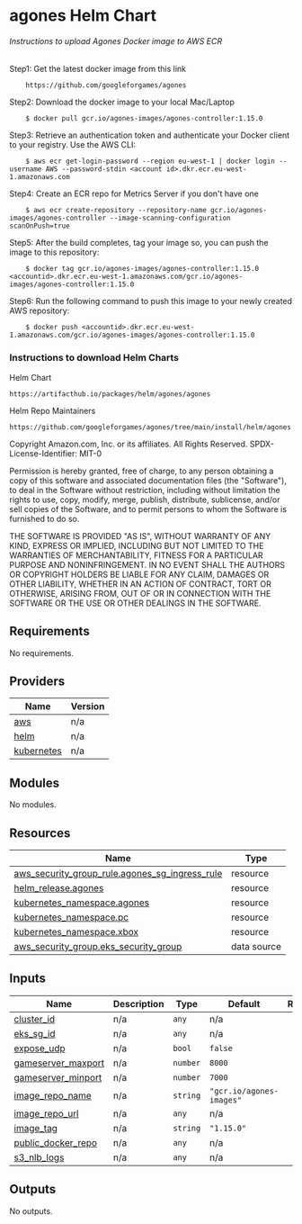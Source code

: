 # agones Helm Chart

###### Instructions to upload Agones Docker image to AWS ECR

Step1: Get the latest docker image from this link
        
        https://github.com/googleforgames/agones
        
Step2: Download the docker image to your local Mac/Laptop
        
        $ docker pull gcr.io/agones-images/agones-controller:1.15.0
        
Step3: Retrieve an authentication token and authenticate your Docker client to your registry. Use the AWS CLI:
        
        $ aws ecr get-login-password --region eu-west-1 | docker login --username AWS --password-stdin <account id>.dkr.ecr.eu-west-1.amazonaws.com
        
Step4: Create an ECR repo for Metrics Server if you don't have one 
    
        $ aws ecr create-repository --repository-name gcr.io/agones-images/agones-controller --image-scanning-configuration scanOnPush=true 
              
Step5: After the build completes, tag your image so, you can push the image to this repository:
        
        $ docker tag gcr.io/agones-images/agones-controller:1.15.0 <accountid>.dkr.ecr.eu-west-1.amazonaws.com/gcr.io/agones-images/agones-controller:1.15.0

Step6: Run the following command to push this image to your newly created AWS repository:
        
        $ docker push <accountid>.dkr.ecr.eu-west-1.amazonaws.com/gcr.io/agones-images/agones-controller:1.15.0

### Instructions to download Helm Charts

Helm Chart
    
    https://artifacthub.io/packages/helm/agones/agones

Helm Repo Maintainers

    https://github.com/googleforgames/agones/tree/main/install/helm/agones


<!-- BEGINNING OF PRE-COMMIT-TERRAFORM DOCS HOOK -->
Copyright Amazon.com, Inc. or its affiliates. All Rights Reserved.
SPDX-License-Identifier: MIT-0

Permission is hereby granted, free of charge, to any person obtaining a copy of this
software and associated documentation files (the "Software"), to deal in the Software
without restriction, including without limitation the rights to use, copy, modify,
merge, publish, distribute, sublicense, and/or sell copies of the Software, and to
permit persons to whom the Software is furnished to do so.

THE SOFTWARE IS PROVIDED "AS IS", WITHOUT WARRANTY OF ANY KIND, EXPRESS OR IMPLIED,
INCLUDING BUT NOT LIMITED TO THE WARRANTIES OF MERCHANTABILITY, FITNESS FOR A
PARTICULAR PURPOSE AND NONINFRINGEMENT. IN NO EVENT SHALL THE AUTHORS OR COPYRIGHT
HOLDERS BE LIABLE FOR ANY CLAIM, DAMAGES OR OTHER LIABILITY, WHETHER IN AN ACTION
OF CONTRACT, TORT OR OTHERWISE, ARISING FROM, OUT OF OR IN CONNECTION WITH THE
SOFTWARE OR THE USE OR OTHER DEALINGS IN THE SOFTWARE.

## Requirements

No requirements.

## Providers

| Name | Version |
|------|---------|
| <a name="provider_aws"></a> [aws](#provider\_aws) | n/a |
| <a name="provider_helm"></a> [helm](#provider\_helm) | n/a |
| <a name="provider_kubernetes"></a> [kubernetes](#provider\_kubernetes) | n/a |

## Modules

No modules.

## Resources

| Name | Type |
|------|------|
| [aws_security_group_rule.agones_sg_ingress_rule](https://registry.terraform.io/providers/hashicorp/aws/latest/docs/resources/security_group_rule) | resource |
| [helm_release.agones](https://registry.terraform.io/providers/hashicorp/helm/latest/docs/resources/release) | resource |
| [kubernetes_namespace.agones](https://registry.terraform.io/providers/hashicorp/kubernetes/latest/docs/resources/namespace) | resource |
| [kubernetes_namespace.pc](https://registry.terraform.io/providers/hashicorp/kubernetes/latest/docs/resources/namespace) | resource |
| [kubernetes_namespace.xbox](https://registry.terraform.io/providers/hashicorp/kubernetes/latest/docs/resources/namespace) | resource |
| [aws_security_group.eks_security_group](https://registry.terraform.io/providers/hashicorp/aws/latest/docs/data-sources/security_group) | data source |

## Inputs

| Name | Description | Type | Default | Required |
|------|-------------|------|---------|:--------:|
| <a name="input_cluster_id"></a> [cluster\_id](#input\_cluster\_id) | n/a | `any` | n/a | yes |
| <a name="input_eks_sg_id"></a> [eks\_sg\_id](#input\_eks\_sg\_id) | n/a | `any` | n/a | yes |
| <a name="input_expose_udp"></a> [expose\_udp](#input\_expose\_udp) | n/a | `bool` | `false` | no |
| <a name="input_gameserver_maxport"></a> [gameserver\_maxport](#input\_gameserver\_maxport) | n/a | `number` | `8000` | no |
| <a name="input_gameserver_minport"></a> [gameserver\_minport](#input\_gameserver\_minport) | n/a | `number` | `7000` | no |
| <a name="input_image_repo_name"></a> [image\_repo\_name](#input\_image\_repo\_name) | n/a | `string` | `"gcr.io/agones-images"` | no |
| <a name="input_private_container_repo_url"></a> [image\_repo\_url](#input\_image\_repo\_url) | n/a | `any` | n/a | yes |
| <a name="input_image_tag"></a> [image\_tag](#input\_image\_tag) | n/a | `string` | `"1.15.0"` | no |
| <a name="input_public_docker_repo"></a> [public\_docker\_repo](#input\_public\_docker\_repo) | n/a | `any` | n/a | yes |
| <a name="input_s3_nlb_logs"></a> [s3\_nlb\_logs](#input\_s3\_nlb\_logs) | n/a | `any` | n/a | yes |

## Outputs

No outputs.
<!-- END OF PRE-COMMIT-TERRAFORM DOCS HOOK -->

